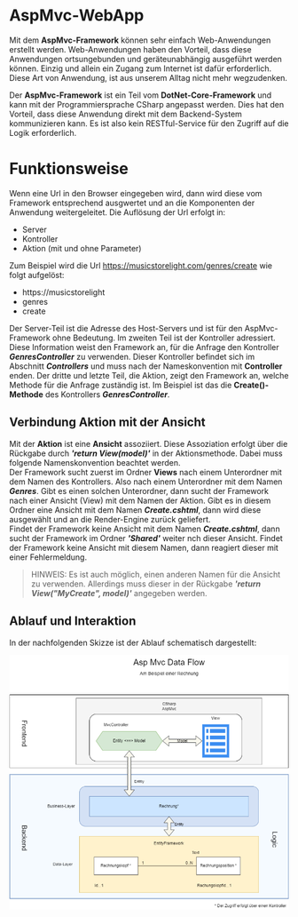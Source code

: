 ﻿AspMvc-WebApp  
=============  
  
Mit dem **AspMvc-Framework** können sehr einfach Web-Anwendungen erstellt werden. Web-Anwendungen haben den Vorteil, dass diese Anwendungen ortsungebunden und geräteunabhängig ausgeführt werden können. Einzig und allein ein Zugang zum Internet ist dafür erforderlich. Diese Art von Anwendung, ist aus unserem Alltag nicht mehr wegzudenken.  
  
Der **AspMvc-Framework** ist ein Teil vom **DotNet-Core-Framework** und kann mit der Programmiersprache CSharp angepasst werden. Dies hat den Vorteil, dass diese Anwendung direkt mit dem Backend-System kommunizieren kann. Es ist also kein RESTful-Service für den Zugriff auf die Logik erforderlich.   
  
# Funktionsweise  
  
Wenn eine Url in den Browser eingegeben wird, dann wird diese vom Framework entsprechend ausgwertet und an die Komponenten der Anwendung weitergeleitet. Die Auflösung der Url erfolgt in:  
  
- Server  
- Kontroller  
- Aktion (mit und ohne Parameter)  
  
Zum Beispiel wird die Url https://musicstorelight.com/genres/create wie folgt aufgelöst:  
  
- https://musicstorelight  
- genres  
- create  
  
Der Server-Teil ist die Adresse des Host-Servers und ist für den AspMvc-Framework ohne Bedeutung. Im zweiten Teil ist der Kontroller adressiert. Diese Information weist den Framework an, für die Anfrage den Kontroller ***GenresController*** zu verwenden. Dieser Kontroller befindet sich im Abschnitt ***Controllers*** und muss nach der Nameskonvention mit **Controller** enden. Der dritte und letzte Teil, die Aktion, zeigt den Framework an, welche Methode für die Anfrage zuständig ist. Im Beispiel ist das die **Create()-Methode** des Kontrollers ***GenresController***.  
  
 ## Verbindung Aktion mit der Ansicht  
  
Mit der **Aktion** ist eine **Ansicht** assoziiert. Diese Assoziation erfolgt über die Rückgabe durch ***'return View(model)'*** in der Aktionsmethode. Dabei muss folgende Namenskonvention beachtet werden.  
Der Framework sucht zuerst im Ordner **Views** nach einem Unterordner mit dem Namen des Kontrollers. Also nach einem Unterordner mit dem Namen ***Genres***. Gibt es einen solchen Unterordner, dann sucht der Framework nach einer Ansicht (View) mit dem Namen der Aktion. Gibt es in diesem Ordner eine Ansicht mit dem Namen ***Create.cshtml***, dann wird diese ausgewählt und an die Render-Engine zurück geliefert.  
Findet der Framework keine Ansicht mit dem Namen ***Create.cshtml***, dann sucht der Framework im Ordner ***'Shared'*** weiter nch dieser Ansicht. Findet der Framework keine Ansicht mit diesem Namen, dann reagiert dieser mit einer Fehlermeldung.  
  
> HINWEIS: Es ist auch möglich, einen anderen Namen für die Ansicht zu verwenden. Allerdings muss dieser in der Rückgabe ***'return View("MyCreate", model)'*** angegeben werden.  
  
## Ablauf und Interaktion  
  
In der nachfolgenden Skizze ist der Ablauf schematisch dargestellt:  
   
  
![AspMvcDataFlow](AspMvcDataFlow.png)  
